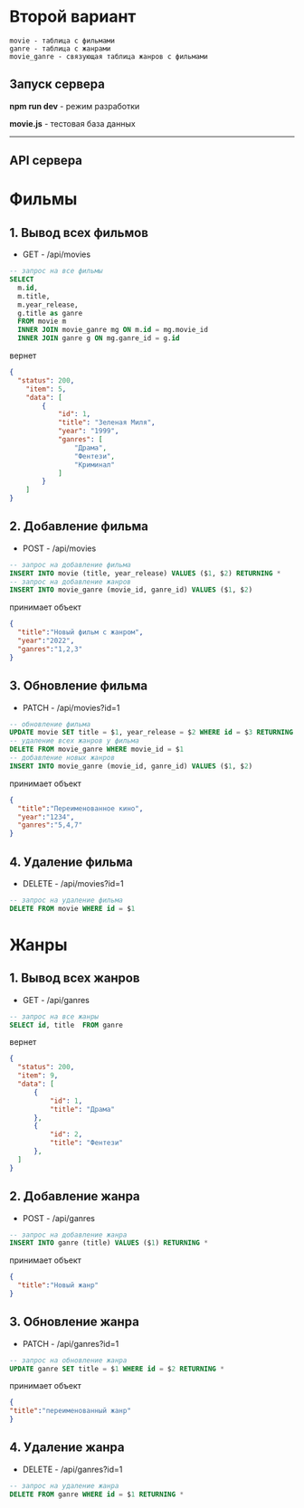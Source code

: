 # Второй вариант
    movie - таблица с фильмами
    ganre - таблица с жанрами
    movie_ganre - связующая таблица жанров с фильмами


## Запуск сервера
**npm run dev** - режим разработки

**movie.js** - тестовая база данных

----
## **API сервера**
# Фильмы 

  ## 1. Вывод всех фильмов
  - GET - /api/movies

```sql
-- запрос на все фильмы
SELECT
  m.id,
  m.title,
  m.year_release,
  g.title as ganre
  FROM movie m 
  INNER JOIN movie_ganre mg ON m.id = mg.movie_id
  INNER JOIN ganre g ON mg.ganre_id = g.id
```
  вернет
  ```json
  {
    "status": 200,
      "item": 5,
      "data": [
          {
              "id": 1,
              "title": "Зеленая Миля",
              "year": "1999",
              "ganres": [
                  "Драма",
                  "Фентези",
                  "Криминал"
              ]
          }
      ]
  }
  ```
  ## 2. Добавление фильма
  - POST - /api/movies

```sql
-- запрос на добавление фильма
INSERT INTO movie (title, year_release) VALUES ($1, $2) RETURNING *
-- запрос на добавление жанров
INSERT INTO movie_ganre (movie_id, ganre_id) VALUES ($1, $2)
```
  принимает объект
  ```json
  {
    "title":"Новый фильм с жанром",
    "year":"2022",
    "ganres":"1,2,3"
}
  ```
  ## 3. Обновление фильма
  - PATCH - /api/movies?id=1
  
```sql
-- обновление фильма
UPDATE movie SET title = $1, year_release = $2 WHERE id = $3 RETURNING *
-- удаление всех жанров у фильма
DELETE FROM movie_ganre WHERE movie_id = $1
-- добавление новых жанров
INSERT INTO movie_ganre (movie_id, ganre_id) VALUES ($1, $2)
```
  принимает объект
  ```json
  {
    "title":"Переименованное кино",
    "year":"1234",
    "ganres":"5,4,7"
}
  ```
  ## 4. Удаление фильма
  - DELETE - /api/movies?id=1
```sql
-- запрос на удаление фильма
DELETE FROM movie WHERE id = $1
```
  # Жанры
  ## 1. Вывод всех жанров
  - GET - /api/ganres

```sql
-- запрос на все жанры
SELECT id, title  FROM ganre
```
  вернет
  ```json
  {
    "status": 200,
    "item": 9,
    "data": [
        {
            "id": 1,
            "title": "Драма"
        },
        {
            "id": 2,
            "title": "Фентези"
        },
    ]
  }
  ```
   ## 2. Добавление жанра
  - POST - /api/ganres

```sql
-- запрос на добавление жанра
INSERT INTO ganre (title) VALUES ($1) RETURNING *
```
  принимает объект
  ```json
  {
    "title":"Новый жанр"
  }
  ```
  ## 3. Обновление жанра
  - PATCH - /api/ganres?id=1
  
```sql
-- запрос на обновление жанра
UPDATE ganre SET title = $1 WHERE id = $2 RETURNING *
```
  принимает объект
  ```json
  {
  "title":"переименованный жанр"
  }
  ```
  ## 4. Удаление жанра
  - DELETE - /api/ganres?id=1

```sql
-- запрос на удаление жанра
DELETE FROM ganre WHERE id = $1 RETURNING *
```